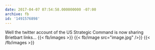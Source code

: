 ```yaml
---
date: 2017-04-07 07:54:58.000000000 -07:00
archive: fb
id: '1491576898'
---
```


Well the twitter account of the US Strategic Command is now sharing Brietbart links...
{{< fb/images >}}
{{< fb/image src="image.jpg" />}}
{{< /fb/images >}}
